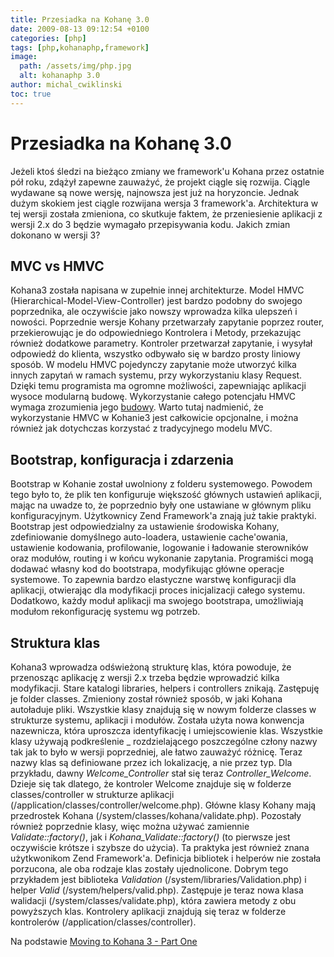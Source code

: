 ```yaml
---
title: Przesiadka na Kohanę 3.0
date: 2009-08-13 09:12:54 +0100
categories: [php]
tags: [php,kohanaphp,framework]
image:
  path: /assets/img/php.jpg
  alt: kohanaphp 3.0
author: michal_cwiklinski
toc: true
---
```


# Przesiadka na Kohanę 3.0

Jeżeli ktoś śledzi na bieżąco zmiany we framework'u Kohana przez ostatnie pół roku, zdążył zapewne zauważyć, że projekt ciągle się rozwija. Ciągle wydawane są nowe wersję, najnowsza jest już na horyzoncie. Jednak dużym skokiem jest ciągle rozwijana wersja 3 framework'a. Architektura w tej wersji została zmieniona, co skutkuje faktem, że przeniesienie aplikacji z wersji 2.x do 3 będzie wymagało przepisywania kodu. Jakich zmian dokonano w wersji 3?

## MVC vs HMVC
Kohana3 została napisana w zupełnie innej architekturze. Model HMVC (Hierarchical-Model-View-Controller) jest bardzo podobny do swojego poprzednika, ale oczywiście jako nowszy wprowadza kilka ulepszeń i nowości.
Poprzednie wersje Kohany przetwarzały zapytanie poprzez router, przekierowując je do odpowiedniego Kontrolera i Metody, przekazując również dodatkowe parametry. Kontroler przetwarzał zapytanie, i wysyłał odpowiedź do klienta, wszystko odbywało się w bardzo prosty liniowy sposób.
W modelu HMVC pojedynczy zapytanie może utworzyć kilka innych zapytań w ramach systemu, przy wykorzystaniu klasy Request. Dzięki temu programista ma ogromne możliwości, zapewniając aplikacji wysoce modularną budowę. Wykorzystanie całego potencjału HMVC wymaga zrozumienia jego [budowy](http://en.wikipedia.org/wiki/Presentation-abstraction-control).
Warto tutaj nadmienić, że wykorzystanie HMVC w Kohanie3 jest całkowicie opcjonalne, i można również jak dotychczas korzystać z tradycyjnego modelu MVC.

## Bootstrap, konfiguracja i zdarzenia
Bootstrap w Kohanie został uwolniony z folderu systemowego. Powodem tego było to, że plik ten konfiguruje większość głównych ustawień aplikacji, mając na uwadze to, że poprzednio były one ustawiane w głównym pliku konfiguracyjnym. Użytkownicy Zend Framework'a znają już takie praktyki.
Bootstrap jest odpowiedzialny za ustawienie środowiska Kohany, zdefiniowanie domyślnego auto-loadera, ustawienie cache'owania, ustawienie kodowania, profilowanie, logowanie i ładowanie sterowników oraz modułów, routing i w końcu wykonanie zapytania.
Programiści mogą dodawać własny kod do bootstrapa, modyfikując główne operacje systemowe. To zapewnia bardzo elastyczne warstwę konfiguracji dla aplikacji, otwierając dla modyfikacji proces inicjalizacji całego systemu. Dodatkowo, każdy moduł aplikacji ma swojego bootstrapa, umożliwiają modułom rekonfigurację systemu wg potrzeb.

## Struktura klas
Kohana3 wprowadza odświeżoną strukturę klas, która powoduje, że przenosząc aplikację z wersji 2.x trzeba będzie wprowadzić kilka modyfikacji. Stare katalogi libraries, helpers i controllers znikają. Zastępuję je folder classes.
Zmieniony został również sposób, w jaki Kohana autoładuje pliki. Wszystkie klasy znajdują się w nowym folderze classes w strukturze systemu, aplikacji i modułów. Została użyta nowa konwencja nazewnicza, która uproszcza identyfikację i umiejscowienie klas. Wszystkie klasy używają podkreślenie _ rozdzielającego poszczególne człony nazwy tak jak to było w wersji poprzedniej, ale łatwo zauważyć różnicę.
Teraz nazwy klas są definiowane przez ich lokalizację, a nie przez typ. Dla przykładu, dawny _Welcome_Controller_ stał się teraz _Controller_Welcome_. Dzieje się tak dlatego, że kontroler Welcome znajduje się w folderze classes/controller w strukturze aplikacji (/application/classes/controller/welcome.php). Główne klasy Kohany mają przedrostek Kohana (/system/classes/kohana/validate.php). Pozostały również poprzednie klasy, więc można używać zamiennie _Validate::factory()_, jak i _Kohana_Validate::factory()_ (to pierwsze jest oczywiście krótsze i szybsze do użycia). Ta praktyka jest również znana użytkwonikom Zend Framework'a. 
Definicja bibliotek i helperów nie została porzucona, ale oba rodzaje klas zostały ujednolicone. Dobrym tego przykładem jest biblioteka _Validation_ (/system/libraries/Validation.php) i helper _Valid_ (/system/helpers/valid.php). Zastępuje je teraz nowa klasa walidacji (/system/classes/validate.php), która zawiera metody z obu powyższych klas.
Kontrolery aplikacji znajdują się teraz w folderze kontrolerów (/application/classes/controller).

Na podstawie [Moving to Kohana 3 - Part One](http://sam.clark.name/2009/08/11/moving-to-kohana3-part-one/)